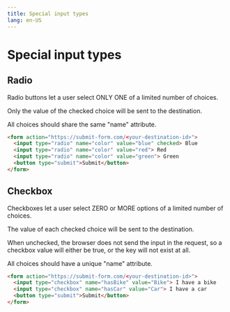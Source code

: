 ```yaml
---
title: Special input types
lang: en-US
---
```


# Special input types

## Radio

Radio buttons let a user select ONLY ONE of a limited number of choices.

Only the value of the checked choice will be sent to the destination.

All choices should share the same "name" attribute.

``` html
<form action="https://submit-form.com/<your-destination-id>">
  <input type="radio" name="color" value="blue" checked> Blue
  <input type="radio" name="color" value="red"> Red
  <input type="radio" name="color" value="green"> Green
  <button type="submit">Submit</button>
</form>
```

## Checkbox

Checkboxes let a user select ZERO or MORE options of a limited number of choices.

The value of each checked choice will be sent to the destination.

When unchecked, the browser does not send the input in the request, so a checkbox value will either be true, or the key will not exist at all.

All choices should have a unique "name" attribute.

``` html
<form action="https://submit-form.com/<your-destination-id>">
  <input type="checkbox" name="hasBike" value="Bike"> I have a bike
  <input type="checkbox" name="hasCar" value="Car"> I have a car 
  <button type="submit">Submit</button>
</form>
```